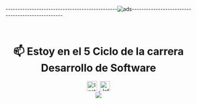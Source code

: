 -----------------------------------------------![ads](https://github.com/MaricarmenCatalinaRaymundoRomero/MaricarmenCatalinaRaymundoRomero/assets/129924045/54b988b8-9987-4601-ac97-e0320c92393e)-------------------------------------------------




  </div>
  <br>
<!--Redes sociales y otros-->
<div align="center">
 
<h1><strong>📫 Estoy en el 5 Ciclo de la carrera Desarrollo de Software </strong></h1>
<a href="#">
  <img style="margin-right:5px" alt=" Instagram" width="27px" src="https://cdn-icons-png.flaticon.com/512/174/174855.png" />
</a>
 
<a href="#">
  <img alt="Jefer | Discord" width="27px" src="https://cdn-icons-png.flaticon.com/512/5968/5968756.png" />
</a>
</div>

<!--animated snake-->
<div align="center">
<a><img src="https://user-images.githubusercontent.com/125378976/220476917-4daa6e84-9917-4594-aab6-f4044b240c6d.svg"></img></a>
</div>
